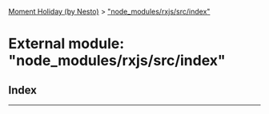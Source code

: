 [Moment Holiday (by Nesto)](../README.md) > ["node_modules/rxjs/src/index"](../modules/_node_modules_rxjs_src_index_.md)

# External module: "node_modules/rxjs/src/index"

## Index

---

